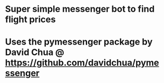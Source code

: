 # Super simple messenger bot to find flight prices

# Uses the pymessenger package by David Chua @ https://github.com/davidchua/pymessenger
